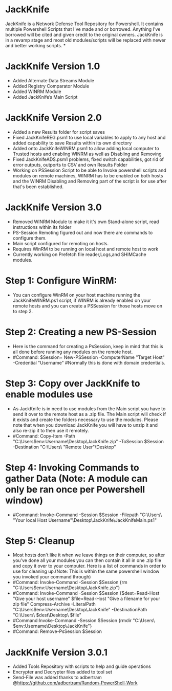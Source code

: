 # JackKnife
JackKnife is a Network Defense Tool Repository for Powershell. It contains multiple Powershell Scripts that I've made and or borrowed. Anything I've borrowed will be cited and given credit to the original owners. JackKnife is in a revamp stage and most old modules/scripts will be replaced with newer and better working scripts.
*
# JackKnife Version 1.0
*	Added Alternate Data Streams Module
*	Added Registry Comparator Module
*	Added WINRM Module
*	Added JackKnife’s Main Script

# JackKnife Version 2.0
* Added a new Results folder for script saves
*	Fixed JackKnifeREG.psm1 to use local variables to apply to any host and added capability to save Results within its own directory
* Added onto JackKnifeWINRM.psm1 to allow adding local computer to Trusted hosts and enabling WINRM as well as Disabling and Removing
* Fixed JackKnifeADS.psm1 problems, fixed switch capabilities, got rid of error outputs, outports to CSV and own Results Folder
* Working on PSSession Script to be able to Invoke powershell scripts and modules on remote machines, WINRM has to be enabled on both hosts and the WINRM Disabling and Removing part of the script is for use after that's been established.
# JackKnife Version 3.0
* Removed WINRM Module to make it it's own Stand-alone script, read instructions within its folder
* PS-Session Remoting figured out and now there are commands to configure them.
* Main script configured for remoting on hosts.
* Requires WinRM to be running on local host and remote host to work
* Currently working on Prefetch file reader,Logs,and SHIMCache modules.

# Step 1: Configure WinRM:
* You can configure WinRM on your host machine running the JackKnifeWINRM.ps1 script, if WINRM is already enabled on your remote hosts and you can create a PSSession for those hosts move on to step 2.
# Step 2: Creating a new PS-Session
* Here is the command for creating a PsSession, keep in mind that this is all done before running any modules on the remote host.
* #Command: $Session= New-PSSession -ComputerName "Target Host" -Credential "Username"  #Normally this is done with domain credentials.
# Step 3: Copy over JackKnife to enable modules use
* As JackKnife is in need to use modules from the Main script you have to send it over to the remote host as a .zip file. The Main script will check if it exists and create the folders necessary to use the modules. Please note that when you download JackKnife you will have to unzip it and also re-zip it to then use it remotely.
* #Command: Copy-Item -Path "C:\Users\$env:Username\Desktop\JackKnife.zip" -ToSession $Session -Destination "C:\Users\ "Remote User"\Desktop"
# Step 4: Invoking Commands to gather Data (Note: A module can only be ran once per Powershell window)
* #Command: Invoke-Command -Session $Session -Filepath "C:\Users\ "Your local Host Username"\Desktop\JackKnife\JackKnifeMain.ps1"
# Step 5: Cleanup
* Most hosts don't like it when we leave things on their computer, so after you've done all your modules you can then contain it all in one .zip file and copy it over to your computer. Here is a list of commands in order to use for cleaning up.(Note: This is within the same powershell window you invoked your command through)
* #Command: Invoke-Command -Session $Session {rm "C:\Users\$env:Username\Desktop\JackKnife.zip"}
* #Command: Invoke-Command -Session $Session {$dest=Read-Host "Give your host username" $file=Read-Host "Give a filename for your zip file" Compress-Archive -LiteralPath "C:\Users\$env:Username\Desktop\JackKnife" -DestinationPath "C:\Users\ $dest\Desktop\ $file"
* #Command:Invoke-Command -Session $Session {rmdir "C:\Users\ $env:Username\Desktop\JackKnife"}
* #Command: Remove-PsSession $Session

# JackKnife Version 3.0.1
* Added Tools Repository with scripts to help and guide operations
* Encrypter and Decrypter files added to tool set
* Send-File was added thanks to adbertram @https://github.com/adbertram/Random-PowerShell-Work




